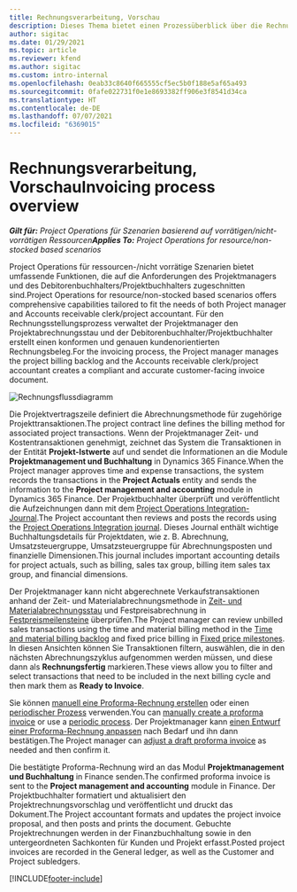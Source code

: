 ```yaml
---
title: Rechnungsverarbeitung, Vorschau
description: Dieses Thema bietet einen Prozessüberblick über die Rechnungsstellung in Project Operations für ressourcen-/nicht vorrätige Szenarien.
author: sigitac
ms.date: 01/29/2021
ms.topic: article
ms.reviewer: kfend
ms.author: sigitac
ms.custom: intro-internal
ms.openlocfilehash: 0eab33c8640f665555cf5ec5b0f188e5af65a493
ms.sourcegitcommit: 0fafe022731f0e1e8693382ff906e3f8541d34ca
ms.translationtype: HT
ms.contentlocale: de-DE
ms.lasthandoff: 07/07/2021
ms.locfileid: "6369015"
---
```

# <a name="invoicing-process-overview"></a><span data-ttu-id="4950d-103">Rechnungsverarbeitung, Vorschau</span><span class="sxs-lookup"><span data-stu-id="4950d-103">Invoicing process overview</span></span>

<span data-ttu-id="4950d-104">_**Gilt für:** Project Operations für Szenarien basierend auf vorrätigen/nicht-vorrätigen Ressourcen_</span><span class="sxs-lookup"><span data-stu-id="4950d-104">_**Applies To:** Project Operations for resource/non-stocked based scenarios_</span></span>

<span data-ttu-id="4950d-105">Project Operations für ressourcen-/nicht vorrätige Szenarien bietet umfassende Funktionen, die auf die Anforderungen des Projektmanagers und des Debitorenbuchhalters/Projektbuchhalters zugeschnitten sind.</span><span class="sxs-lookup"><span data-stu-id="4950d-105">Project Operations for resource/non-stocked based scenarios offers comprehensive capabilities tailored to fit the needs of both Project manager and Accounts receivable clerk/project accountant.</span></span> <span data-ttu-id="4950d-106">Für den Rechnungsstellungsprozess verwaltet der Projektmanager den Projektabrechnungsstau und der Debitorenbuchhalter/Projektbuchhalter erstellt einen konformen und genauen kundenorientierten Rechnungsbeleg.</span><span class="sxs-lookup"><span data-stu-id="4950d-106">For the invoicing process, the Project manager manages the project billing backlog and the Accounts receivable clerk/project accountant creates a compliant and accurate customer-facing invoice document.</span></span>

![Rechnungsflussdiagramm](./media/invoicing-flow.png)

<span data-ttu-id="4950d-108">Die Projektvertragszeile definiert die Abrechnungsmethode für zugehörige Projekttransaktionen.</span><span class="sxs-lookup"><span data-stu-id="4950d-108">The project contract line defines the billing method for associated project transactions.</span></span> <span data-ttu-id="4950d-109">Wenn der Projektmanager Zeit- und Kostentransaktionen genehmigt, zeichnet das System die Transaktionen in der Entität **Projekt-Istwerte** auf und sendet die Informationen an die Module **Projektmanagement und Buchhaltung** in Dynamics 365 Finance.</span><span class="sxs-lookup"><span data-stu-id="4950d-109">When the Project manager approves time and expense transactions, the system records the transactions in the **Project Actuals** entity and sends the information to the **Project management and accounting** module in Dynamics 365 Finance.</span></span> <span data-ttu-id="4950d-110">Der Projektbuchhalter überprüft und veröffentlicht die Aufzeichnungen dann mit dem [Project Operations Integration-Journal](../project-accounting/project-operations-integration-journal.md).</span><span class="sxs-lookup"><span data-stu-id="4950d-110">The Project accountant then reviews and posts the records using the [Project Operations Integration journal](../project-accounting/project-operations-integration-journal.md).</span></span> <span data-ttu-id="4950d-111">Dieses Journal enthält wichtige Buchhaltungsdetails für Projektdaten, wie z. B. Abrechnung, Umsatzsteuergruppe, Umsatzsteuergruppe für Abrechnungsposten und finanzielle Dimensionen.</span><span class="sxs-lookup"><span data-stu-id="4950d-111">This journal includes important accounting details for project actuals, such as billing, sales tax group, billing item sales tax group, and financial dimensions.</span></span>

<span data-ttu-id="4950d-112">Der Projektmanager kann nicht abgerechnete Verkaufstransaktionen anhand der Zeit- und Materialabrechnungsmethode in [Zeit- und Materialabrechnungsstau](../proforma-invoicing/manage-billing-backlog.md#time-and-material-billing-backlog) und Festpreisabrechnung in [Festpreismeilensteine](../proforma-invoicing/manage-billing-backlog.md#fixed-price-milestones) überprüfen.</span><span class="sxs-lookup"><span data-stu-id="4950d-112">The Project manager can review unbilled sales transactions using the time and material billing method in the [Time and material billing backlog](../proforma-invoicing/manage-billing-backlog.md#time-and-material-billing-backlog) and fixed price billing in [Fixed price milestones](../proforma-invoicing/manage-billing-backlog.md#fixed-price-milestones).</span></span> <span data-ttu-id="4950d-113">In diesen Ansichten können Sie Transaktionen filtern, auswählen, die in den nächsten Abrechnungszyklus aufgenommen werden müssen, und diese dann als **Rechnungsfertig** markieren.</span><span class="sxs-lookup"><span data-stu-id="4950d-113">These views allow you to filter and select transactions that need to be included in the next billing cycle and then mark them as **Ready to Invoice**.</span></span>

<span data-ttu-id="4950d-114">Sie können [manuell eine Proforma-Rechnung erstellen](../proforma-invoicing/create-manual-proforma-invoice.md) oder einen [periodischer Prozess](../proforma-invoicing/configure-automated-invoice-creation.md) verwenden.</span><span class="sxs-lookup"><span data-stu-id="4950d-114">You can [manually create a proforma invoice](../proforma-invoicing/create-manual-proforma-invoice.md) or use a [periodic process](../proforma-invoicing/configure-automated-invoice-creation.md).</span></span> <span data-ttu-id="4950d-115">Der Projektmanager kann [einen Entwurf einer Proforma-Rechnung anpassen](../proforma-invoicing/manage-proforma-invoice.md) nach Bedarf und ihn dann bestätigen.</span><span class="sxs-lookup"><span data-stu-id="4950d-115">The Project manager can [adjust a draft proforma invoice](../proforma-invoicing/manage-proforma-invoice.md) as needed and then confirm it.</span></span>

<span data-ttu-id="4950d-116">Die bestätigte Proforma-Rechnung wird an das Modul **Projektmanagement und Buchhaltung** in Finance senden.</span><span class="sxs-lookup"><span data-stu-id="4950d-116">The confirmed proforma invoice is sent to the **Project management and accounting** module in Finance.</span></span> <span data-ttu-id="4950d-117">Der Projektbuchhalter formatiert und aktualisiert den Projektrechnungsvorschlag und veröffentlicht und druckt das Dokument.</span><span class="sxs-lookup"><span data-stu-id="4950d-117">The Project accountant formats and updates the project invoice proposal, and then posts and prints the document.</span></span> <span data-ttu-id="4950d-118">Gebuchte Projektrechnungen werden in der Finanzbuchhaltung sowie in den untergeordneten Sachkonten für Kunden und Projekt erfasst.</span><span class="sxs-lookup"><span data-stu-id="4950d-118">Posted project invoices are recorded in the General ledger, as well as the Customer and Project subledgers.</span></span>


[!INCLUDE[footer-include](../includes/footer-banner.md)]